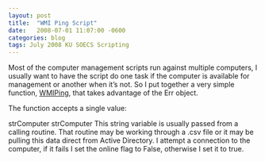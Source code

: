 ```yaml
---
layout: post
title:  "WMI Ping Script"
date:   2008-07-01 11:07:00 -0600
categories: blog
tags: July 2008 KU SOECS Scripting
---
```

Most of the computer management scripts run against multiple computers, I usually want to have the script do one task if the computer is available for management or another when it’s not. So I put together a very simple function, [WMIPing](https://github.com/jeffpatton1971/mod-posh/blob/master/vbs/playground/functions/WMIPing.txt), that takes advantage of the Err object.

The function accepts a single value:

strComputer
strComputer
This string variable is usually passed from a calling routine. That routine may be working through a .csv file or it may be pulling this data direct from Active Directory. I attempt a connection to the computer, if it fails I set the online flag to False, otherwise I set it to true.
